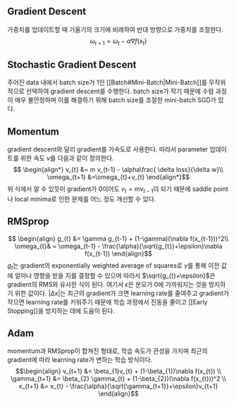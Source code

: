 ## Gradient Descent
가중치를 업데이트할 때 기울기의 크기에 비례하여 반대 방향으로 가중치를 조절한다.
$$\omega_{t+1}=\omega_{t}-\alpha \nabla f(x_{t})$$
## Stochastic Gradient Descent
주어진 data 내에서 batch size가 1인 [[Batch#Mini-Batch|Mini-Batch]]를 무작위적으로 선택하여 gradient descent를 수행한다. batch size가 작기 때문에 수렴 과정이 매우 불안정하며 이를 해결하기 위해 batch size를 조절한 mini-batch SGD가 있다.
## Momentum
gradient descent와 달리 gradient를 가속도로 사용한다. 따라서 parameter 업데이트를 위한 속도 $v$를 다음과 같이 정의한다.
$$ \begin{align*}
v_{t} &= m v_{t-1} - \alpha\frac{ \delta loss}{\delta w}\\
\omega_{t+1} &=\omega_{t}+v_{t}
\end{align*}$$
위 식에서 알 수 있듯이 gradient가 0이어도 $v_{t}=mv_{t-1}$이 되기 때문에 saddle point나 local minima로 인한 문제를 어느 정도 개선할 수 있다.
## RMSprop
$$
\begin{align}
g_{t} &= \gamma g_{t-1} + (1-\gamma)(\nabla f(x_{t-1}))^2\\
\omega_{t}& = \omega_{t-1} - \frac{\alpha}{\sqrt{g_{t}}+\epsilon}\nabla f(x_{t-1})
\end{align}$$
$g_{t}$는 gradient의 exponentially weighted average of squares로 $\gamma$를 통해 이전 값에 얼마나 영향을 받을 지를 결정할 수 있으며 따라서 $\sqrt{g_{t}+\epsilon}$은 gradient의 RMS와 유사한 식이 된다. 여기서 $\epsilon$은 분모가 0에 가까워지는 것을 방지하기 위한 값이다. $|\Delta x|$는 최근의 gradient가 크면 learning rate를 줄여주고 gradient가 작으면 learning rate를 키워주기 때문에 학습 과정에서 진동을 줄이고 [[Early Stopping]]을 방지하는 데에 도움이 된다.
## Adam
momentum과 RMSprop이 합쳐진 형태로, 학습 속도가 관성을 가지며 최근의 gradient에 따라 learning rate가 변하는 학습 방식이다.
$$\begin{align}
v_{t+1} &= \beta_{1}v_{t} + (1-\beta_{1})\nabla f(x_{t}) \\
\gamma_{t+1} &= \beta_{2} \gamma_{t} + (1-\beta_{2})(\nabla f(x_{t}))^2 \\
x_{t+1} &= x_{t} - \frac{\alpha}{\sqrt{\gamma_{t+1}}+\epsilon}v_{t+1}
\end{align}$$